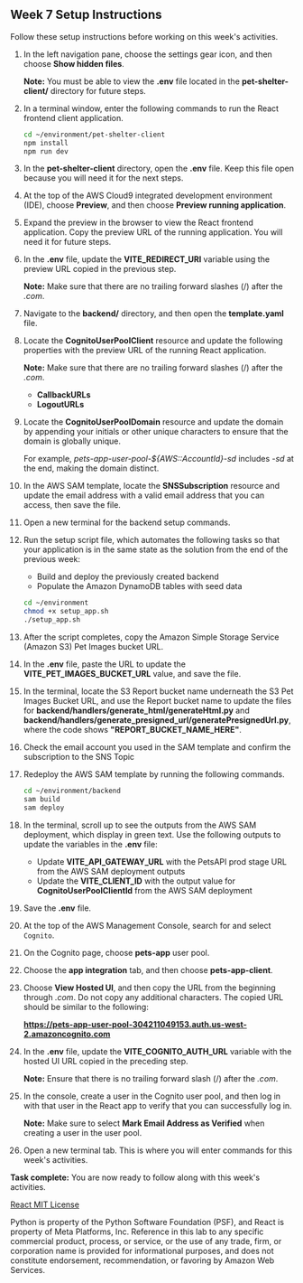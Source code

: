 ## Week 7 Setup Instructions
Follow these setup instructions before working on this week's activities.


1. In the left navigation pane, choose the settings gear icon, and then choose **Show hidden files**. 

    <i aria-hidden="true" class="fas fa-sticky-note" style="color:#563377"></i> **Note:** You must be able to view the **.env** file located in the **pet-shelter-client/** directory for future steps.
    
1. In a terminal window, enter the following commands to run the React frontend client application.

    ```bash
    cd ~/environment/pet-shelter-client
    npm install
    npm run dev

    ```
1. In the **pet-shelter-client** directory, open the **.env** file. Keep this file open because you will need it for the next steps.

1. At the top of the AWS Cloud9 integrated development environment (IDE), choose **Preview**, and then choose **Preview running application**. 

1. Expand the preview in the browser to view the React frontend application. Copy the preview URL of the running application. You will need it for future steps.

1. In the **.env** file, update the **VITE_REDIRECT_URI** variable using the preview URL copied in the previous step.
    
    <i aria-hidden="true" class="fas fa-sticky-note" style="color:#563377"></i> **Note:** Make sure that there are no trailing forward slashes (/) after the *.com*.

1. Navigate to the **backend/** directory, and then open the **template.yaml** file.

1. Locate the **CognitoUserPoolClient** resource and update the following properties with the preview URL of the running React application.

    <i aria-hidden="true" class="fas fa-sticky-note" style="color:#563377"></i> **Note:** Make sure that there are no trailing forward slashes (/) after the *.com*.

    - **CallbackURLs**
    - **LogoutURLs**

1. Locate the **CognitoUserPoolDomain** resource and update the domain by appending your initials or other unique characters to ensure that the domain is globally unique. 

   For example, *pets-app-user-pool-${AWS::AccountId}-sd* includes *-sd* at the end, making the domain distinct.

1. In the AWS SAM template, locate the **SNSSubscription** resource and update the email address with a valid email address that you can access, then save the file.

1. Open a new terminal for the backend setup commands.

1. Run the setup script file, which automates the following tasks so that your application is in the same state as the solution from the end of the previous week:

    - Build and deploy the previously created backend
    - Populate the Amazon DynamoDB tables with seed data
    
    ```bash
    cd ~/environment
    chmod +x setup_app.sh
    ./setup_app.sh 
    ```

1. After the script completes, copy the Amazon Simple Storage Service (Amazon S3) Pet Images bucket URL.

1. In the **.env** file, paste the URL to update the **VITE_PET_IMAGES_BUCKET_URL** value, and save the file. 

1. In the terminal, locate the S3 Report bucket name underneath the S3 Pet Images Bucket URL, and use the Report bucket name to update the files for **backend/handlers/generate_html/generateHtml.py** and **backend/handlers/generate_presigned_url/generatePresignedUrl.py**, where the code shows **"REPORT_BUCKET_NAME_HERE"**.

1. Check the email account you used in the SAM template and confirm the subscription to the SNS Topic 

1. Redeploy the AWS SAM template by running the following commands.

    ```bash
    cd ~/environment/backend
    sam build
    sam deploy

    ```

1. In the terminal, scroll up to see the outputs from the AWS SAM deployment, which display in green text. Use the following outputs to update the variables in the **.env** file:

    - Update **VITE_API_GATEWAY_URL** with the PetsAPI prod stage URL from the AWS SAM deployment outputs
    - Update the **VITE_CLIENT_ID** with the output value for **CognitoUserPoolClientId** from the AWS SAM deployment

1. Save the **.env** file.

1. At the top of the AWS Management Console, search for and select `Cognito`.

1. On the Cognito page, choose **pets-app** user pool.

1. Choose the **app integration** tab, and then choose **pets-app-client**.

1. Choose **View Hosted UI**, and then copy the URL from the beginning through *.com*. Do not copy any additional characters. The copied URL should be similar to the following:

   **https://pets-app-user-pool-304211049153.auth.us-west-2.amazoncognito.com**

1. In the **.env** file, update the **VITE_COGNITO_AUTH_URL** variable with the hosted UI URL copied in the preceding step. 

    <i aria-hidden="true" class="fas fa-sticky-note" style="color:#563377"></i> **Note:** Ensure that there is no trailing forward slash (/) after the *.com*.

1. In the console, create a user in the Cognito user pool, and then log in with that user in the React app to verify that you can successfully log in.

    <i aria-hidden="true" class="fas fa-sticky-note" style="color:#563377"></i> **Note:** Make sure to select **Mark Email Address as Verified** when creating a user in the user pool.
    
1. Open a new terminal tab. This is where you will enter commands for this week's activities.

<i aria-hidden="true" class="far fa-thumbs-up" style="color:#008296"></i> **Task complete:** You are now ready to follow along with this week's activities.


[React MIT License](https://github.com/facebook/react?tab=MIT-1-ov-file#readme)

Python is property of the Python Software Foundation (PSF), and React is property of Meta Platforms, Inc. Reference in this lab to any specific commercial product, process, or service, or the use of any trade, firm, or corporation name is provided for informational purposes, and does not constitute endorsement, recommendation, or favoring by Amazon Web Services.

